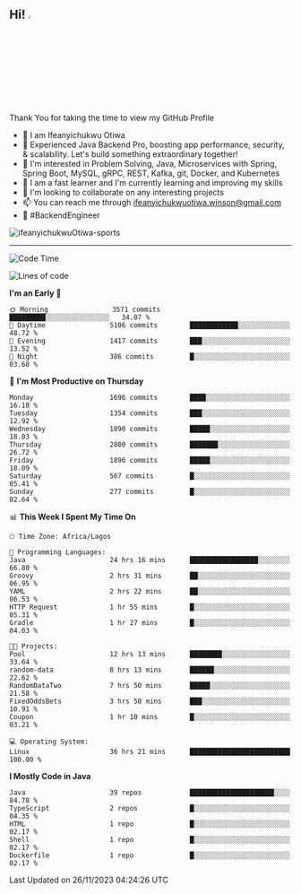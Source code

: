 <!-- BLOG-POST-LIST:START --><!-- BLOG-POST-LIST:END -->

## Hi! <img src="https://media.giphy.com/media/hvRJCLFzcasrR4ia7z/giphy.gif" width="4%"> 

Thank You for taking the time to view my GitHub Profile

- 👋 I am Ifeanyichukwu Otiwa
- 🚀 Experienced Java Backend Pro, boosting app performance, security, & scalability. Let's build something extraordinary together!
- 👀 I'm interested in Problem Solving, Java, Microservices with Spring, Spring Boot, MySQL, gRPC, REST, Kafka, git, Docker, and Kubernetes
- 🌱 I am a fast learner and I'm currently learning and improving my skills
- 💞️ I'm looking to collaborate on any interesting projects
- 📫 You can reach me through ifeanyichukwuotiwa.winson@gmail.com
- 🚀 #BackendEngineer

<p align="left" marginTop="10px"> <img src="https://komarev.com/ghpvc/?username=ifeanyichukwuOtiwa-sports&label=Profile%20views&color=0e75b6&style=for-the-badge" alt="ifeanyichukwuOtiwa-sports" /> </p>

***

<!--START_SECTION:waka-->
![Code Time](http://img.shields.io/badge/Code%20Time-1%2C975%20hrs%2039%20mins-blue)

![Lines of code](https://img.shields.io/badge/From%20Hello%20World%20I%27ve%20Written-4.0%20million%20lines%20of%20code-blue)

**I'm an Early 🐤** 

```text
🌞 Morning                3571 commits        █████████░░░░░░░░░░░░░░░░   34.07 % 
🌆 Daytime                5106 commits        ████████████░░░░░░░░░░░░░   48.72 % 
🌃 Evening                1417 commits        ███░░░░░░░░░░░░░░░░░░░░░░   13.52 % 
🌙 Night                  386 commits         █░░░░░░░░░░░░░░░░░░░░░░░░   03.68 % 
```
📅 **I'm Most Productive on Thursday** 

```text
Monday                   1696 commits        ████░░░░░░░░░░░░░░░░░░░░░   16.18 % 
Tuesday                  1354 commits        ███░░░░░░░░░░░░░░░░░░░░░░   12.92 % 
Wednesday                1890 commits        █████░░░░░░░░░░░░░░░░░░░░   18.03 % 
Thursday                 2800 commits        ███████░░░░░░░░░░░░░░░░░░   26.72 % 
Friday                   1896 commits        █████░░░░░░░░░░░░░░░░░░░░   18.09 % 
Saturday                 567 commits         █░░░░░░░░░░░░░░░░░░░░░░░░   05.41 % 
Sunday                   277 commits         █░░░░░░░░░░░░░░░░░░░░░░░░   02.64 % 
```


📊 **This Week I Spent My Time On** 

```text
🕑︎ Time Zone: Africa/Lagos

💬 Programming Languages: 
Java                     24 hrs 16 mins      █████████████████░░░░░░░░   66.80 % 
Groovy                   2 hrs 31 mins       ██░░░░░░░░░░░░░░░░░░░░░░░   06.95 % 
YAML                     2 hrs 22 mins       ██░░░░░░░░░░░░░░░░░░░░░░░   06.53 % 
HTTP Request             1 hr 55 mins        █░░░░░░░░░░░░░░░░░░░░░░░░   05.31 % 
Gradle                   1 hr 27 mins        █░░░░░░░░░░░░░░░░░░░░░░░░   04.03 % 

🐱‍💻 Projects: 
Pool                     12 hrs 13 mins      ████████░░░░░░░░░░░░░░░░░   33.64 % 
random-data              8 hrs 13 mins       ██████░░░░░░░░░░░░░░░░░░░   22.62 % 
RandomDataTwo            7 hrs 50 mins       █████░░░░░░░░░░░░░░░░░░░░   21.58 % 
FixedOddsBets            3 hrs 58 mins       ███░░░░░░░░░░░░░░░░░░░░░░   10.91 % 
Coupon                   1 hr 10 mins        █░░░░░░░░░░░░░░░░░░░░░░░░   03.21 % 

💻 Operating System: 
Linux                    36 hrs 21 mins      █████████████████████████   100.00 % 
```

**I Mostly Code in Java** 

```text
Java                     39 repos            █████████████████████░░░░   84.78 % 
TypeScript               2 repos             █░░░░░░░░░░░░░░░░░░░░░░░░   04.35 % 
HTML                     1 repo              █░░░░░░░░░░░░░░░░░░░░░░░░   02.17 % 
Shell                    1 repo              █░░░░░░░░░░░░░░░░░░░░░░░░   02.17 % 
Dockerfile               1 repo              █░░░░░░░░░░░░░░░░░░░░░░░░   02.17 % 
```




 Last Updated on 26/11/2023 04:24:26 UTC
<!--END_SECTION:waka-->

<!--
<p align="center">
![trophy](https://github-profile-trophy.vercel.app/?username=ifeanyichukwuOtiwa-sports&theme=onedark) (https://github.com/ryo-ma/github-profile-trophy)
</p>
-->

<!---
ifeanyi-otiwa/ifeanyi-otiwa is a ✨ special ✨ repository because its `README.md` (this file) appears on your GitHub profile.
You can click the Preview link to take a look at your changes.
--->
